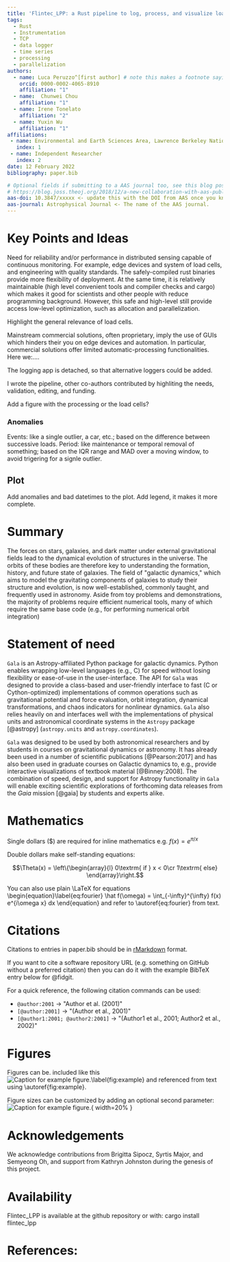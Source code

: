 ```yaml
---
title: 'Flintec_LPP: a Rust pipeline to log, process, and visualize load time series'
tags:
  - Rust
  - Instrumentation
  - TCP
  - data logger
  - time series
  - processing
  - parallelization
authors:
  - name: Luca Peruzzo^[first author] # note this makes a footnote saying 'co-first author'
    orcid: 0000-0002-4065-8910
    affiliation: "1"
  - name:  Chunwei Chou
    affiliation: "1"
  - name: Irene Tonelato
    affiliation: "2"
  - name: Yuxin Wu
    affiliation: "1"
affiliations:
 - name: Environmental and Earth Sciences Area, Lawrence Berkeley National Laboratory, Berkeley, California.
   index: 1
 - name: Independent Researcher
   index: 2
date: 12 February 2022
bibliography: paper.bib

# Optional fields if submitting to a AAS journal too, see this blog post:
# https://blog.joss.theoj.org/2018/12/a-new-collaboration-with-aas-publishing
aas-doi: 10.3847/xxxxx <- update this with the DOI from AAS once you know it.
aas-journal: Astrophysical Journal <- The name of the AAS journal.
---
```


# Key Points and Ideas
Need for reliability and/or performance in distributed sensing capable of continuous monitoring.
For example, edge devices and system of load cells, and engineering with quality standards.
The safely-compiled rust binaries provide more flexibility of deployment.
At the same time, it is relatively maintainable (high level convenient tools and compiler checks and cargo)
which makes it good for scientists and other people with reduce programming background.
However, this safe and high-level still provide access low-level optimization, such as allocation and parallelization.

Highlight the general relevance of load cells.

Mainstream commercial solutions, often proprietary, imply the use of GUIs which hinders their you on edge devices and automation.
In particular, commercial solutions offer limited automatic-processing functionalities.
Here we:....

The logging app is detached, so that alternative loggers could be added.

I wrote the pipeline, other co-authors contributed by highliting the needs, validation, editing, and funding.

Add a figure with the processing or the load cells?

### Anomalies
Events: like a single outlier, a car, etc.; based on the difference between successive loads.
Period: like maintenance or temporal removal of something; based on the IQR range and MAD over a moving window, to avoid trigering for a signle outlier.

## Plot
Add anomalies and bad datetimes to the plot.
Add legend, it makes it more complete.


# Summary

The forces on stars, galaxies, and dark matter under external gravitational
fields lead to the dynamical evolution of structures in the universe. The orbits
of these bodies are therefore key to understanding the formation, history, and
future state of galaxies. The field of "galactic dynamics," which aims to model
the gravitating components of galaxies to study their structure and evolution,
is now well-established, commonly taught, and frequently used in astronomy.
Aside from toy problems and demonstrations, the majority of problems require
efficient numerical tools, many of which require the same base code (e.g., for
performing numerical orbit integration)

# Statement of need

`Gala` is an Astropy-affiliated Python package for galactic dynamics. Python
enables wrapping low-level languages (e.g., C) for speed without losing
flexibility or ease-of-use in the user-interface. The API for `Gala` was
designed to provide a class-based and user-friendly interface to fast (C or
Cython-optimized) implementations of common operations such as gravitational
potential and force evaluation, orbit integration, dynamical transformations,
and chaos indicators for nonlinear dynamics. `Gala` also relies heavily on and
interfaces well with the implementations of physical units and astronomical
coordinate systems in the `Astropy` package [@astropy] (`astropy.units` and
`astropy.coordinates`).

`Gala` was designed to be used by both astronomical researchers and by
students in courses on gravitational dynamics or astronomy. It has already been
used in a number of scientific publications [@Pearson:2017] and has also been
used in graduate courses on Galactic dynamics to, e.g., provide interactive
visualizations of textbook material [@Binney:2008]. The combination of speed,
design, and support for Astropy functionality in `Gala` will enable exciting
scientific explorations of forthcoming data releases from the *Gaia* mission
[@gaia] by students and experts alike.

# Mathematics

Single dollars ($) are required for inline mathematics e.g. $f(x) = e^{\pi/x}$

Double dollars make self-standing equations:

$$\Theta(x) = \left\{\begin{array}{l}
0\textrm{ if } x < 0\cr
1\textrm{ else}
\end{array}\right.$$

You can also use plain \LaTeX for equations
\begin{equation}\label{eq:fourier}
\hat f(\omega) = \int_{-\infty}^{\infty} f(x) e^{i\omega x} dx
\end{equation}
and refer to \autoref{eq:fourier} from text.

# Citations

Citations to entries in paper.bib should be in
[rMarkdown](http://rmarkdown.rstudio.com/authoring_bibliographies_and_citations.html)
format.

If you want to cite a software repository URL (e.g. something on GitHub without a preferred
citation) then you can do it with the example BibTeX entry below for @fidgit.

For a quick reference, the following citation commands can be used:
- `@author:2001`  ->  "Author et al. (2001)"
- `[@author:2001]` -> "(Author et al., 2001)"
- `[@author1:2001; @author2:2001]` -> "(Author1 et al., 2001; Author2 et al., 2002)"

# Figures

Figures can be. included like this
![Caption for example figure.\label{fig:example}](figure.png)
and referenced from text using \autoref{fig:example}.

Figure sizes can be customized by adding an optional second parameter:
![Caption for example figure.](figure.png){ width=20% }

# Acknowledgements

We acknowledge contributions from Brigitta Sipocz, Syrtis Major, and Semyeong
Oh, and support from Kathryn Johnston during the genesis of this project.

# Availability
Flintec_LPP is available at the github repository or with: cargo install flintec_lpp

# References:
